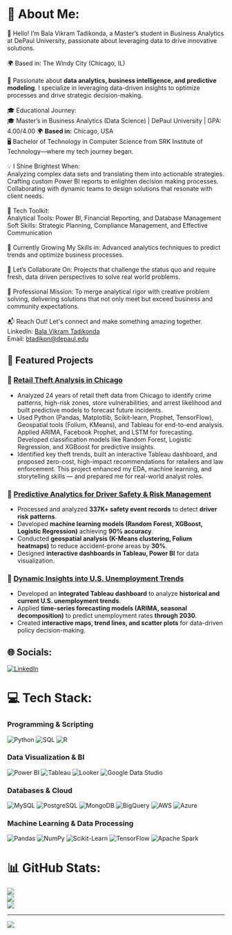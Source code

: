 # 💫 About Me:
 👋 Hello! I’m Bala Vikram Tadikonda, a Master’s student in Business Analytics at DePaul University, passionate about leveraging data to drive innovative solutions.<br><br>🌍 Based in: The Windy City (Chicago, IL)<br><br>🚀 Passionate about **data analytics, business intelligence, and predictive modeling**. I specialize in leveraging data-driven insights to optimize processes and drive strategic decision-making.<br><br>🎓 Educational Journey:<br> 🎓 Master’s in Business Analytics (Data Science) | DePaul University | GPA: 4.00/4.00
🌍 **Based in:** Chicago, USA  <br> 🖥️ Bachelor of Technology in Computer Science from SRK Institute of Technology—where my tech journey began.<br><br>💡 I Shine Brightest When:<br> Analyzing complex data sets and translating them into actionable strategies.<br> Crafting custom Power BI reports to enlighten decision making processes.<br> Collaborating with dynamic teams to design solutions that resonate with client needs.<br><br>🔨 Tech Toolkit:<br> Analytical Tools: Power BI, Financial Reporting, and Database Management<br> Soft Skills: Strategic Planning, Compliance Management, and Effective Communication<br><br>🌱 Currently Growing My Skills in: Advanced analytics techniques to predict trends and optimize business processes.<br><br>🤝 Let’s Collaborate On: Projects that challenge the status quo and require fresh, data driven perspectives to solve real world problems.<br><br>🎯 Professional Mission: To merge analytical rigor with creative problem solving, delivering solutions that not only meet but exceed business and community expectations.<br><br>📬 Reach Out! Let's connect and make something amazing together.<br> LinkedIn: [Bala Vikram Tadikonda](https://www.linkedin.com/in/balavikramtadikonda)<br> Email: btadikon@depaul.edu

## 📌 Featured Projects

### 🔹 [Retail Theft Analysis in Chicago](https://github.com/Bala-vikram8/Retail_Theft_Analysis_Chicago)
   - Analyzed 24 years of retail theft data from Chicago to identify crime patterns, high-risk zones, store vulnerabilities, and arrest likelihood and built predictive models to forecast future incidents.
   - Used Python (Pandas, Matplotlib, Scikit-learn, Prophet, TensorFlow), Geospatial tools (Folium, KMeans), and Tableau for end-to-end analysis. Applied ARIMA, Facebook Prophet, and LSTM for forecasting. Developed classification models like Random Forest, Logistic Regression, and XGBoost for predictive insights.
   - Identified key theft trends, built an interactive Tableau dashboard, and proposed zero-cost, high-impact recommendations for retailers and law enforcement. This project enhanced my EDA, machine learning, and storytelling skills — and prepared me for real-world analyst roles.


### 🔹 [Predictive Analytics for Driver Safety & Risk Management](https://github.com/Bala-vikram8/driver-safety-analysis)
   - Processed and analyzed **337K+ safety event records** to detect **driver risk patterns**.
   - Developed **machine learning models (Random Forest, XGBoost, Logistic Regression)** achieving **90% accuracy**.
   - Conducted **geospatial analysis (K-Means clustering, Folium heatmaps)** to reduce accident-prone areas by **30%**.
   - Designed **interactive dashboards in Tableau, Power BI** for data visualization.

### 🔹 [Dynamic Insights into U.S. Unemployment Trends](https://github.com/Bala-vikram8/us-unemployment-analysis)
   - Developed an **integrated Tableau dashboard** to analyze **historical and current U.S. unemployment trends**.
   - Applied **time-series forecasting models (ARIMA, seasonal decomposition)** to predict unemployment rates **through 2030**.
   - Created **interactive maps, trend lines, and scatter plots** for data-driven policy decision-making.
     

## 🌐 Socials:
[![LinkedIn](https://img.shields.io/badge/LinkedIn-blue?style=for-the-badge&logo=linkedin)](https://www.linkedin.com/in/bala-vikram-tadikonda/)

# 💻 Tech Stack:

### **Programming & Scripting**
![Python](https://img.shields.io/badge/Python-3776AB?style=for-the-badge&logo=python&logoColor=white)
![SQL](https://img.shields.io/badge/SQL-4479A1?style=for-the-badge&logo=postgresql&logoColor=white)
![R](https://img.shields.io/badge/R-276DC3?style=for-the-badge&logo=r&logoColor=white)

### **Data Visualization & BI**
![Power BI](https://img.shields.io/badge/Power%20BI-F2C811?style=for-the-badge&logo=powerbi&logoColor=black)
![Tableau](https://img.shields.io/badge/Tableau-E97627?style=for-the-badge&logo=tableau&logoColor=white)
![Looker](https://img.shields.io/badge/Looker-4285F4?style=for-the-badge&logo=looker&logoColor=white)
![Google Data Studio](https://img.shields.io/badge/Google%20Data%20Studio-4285F4?style=for-the-badge&logo=google&logoColor=white)

### **Databases & Cloud**
![MySQL](https://img.shields.io/badge/MySQL-4479A1?style=for-the-badge&logo=mysql&logoColor=white)
![PostgreSQL](https://img.shields.io/badge/PostgreSQL-336791?style=for-the-badge&logo=postgresql&logoColor=white)
![MongoDB](https://img.shields.io/badge/MongoDB-47A248?style=for-the-badge&logo=mongodb&logoColor=white)
![BigQuery](https://img.shields.io/badge/BigQuery-4285F4?style=for-the-badge&logo=googlecloud&logoColor=white)
![AWS](https://img.shields.io/badge/AWS-FF9900?style=for-the-badge&logo=amazon-aws&logoColor=white)
![Azure](https://img.shields.io/badge/Azure-0078D4?style=for-the-badge&logo=microsoft-azure&logoColor=white)

### **Machine Learning & Data Processing**
![Pandas](https://img.shields.io/badge/Pandas-150458?style=for-the-badge&logo=pandas&logoColor=white)
![NumPy](https://img.shields.io/badge/NumPy-013243?style=for-the-badge&logo=numpy&logoColor=white)
![Scikit-Learn](https://img.shields.io/badge/Scikit--Learn-F7931E?style=for-the-badge&logo=scikit-learn&logoColor=white)
![TensorFlow](https://img.shields.io/badge/TensorFlow-FF6F00?style=for-the-badge&logo=tensorflow&logoColor=white)
![Apache Spark](https://img.shields.io/badge/Apache%20Spark-E25A1C?style=for-the-badge&logo=apachespark&logoColor=white)
# 📊 GitHub Stats:
![](https://github-readme-stats.vercel.app/api?username=Bala-vikram8&theme=solarized-light&hide_border=false&include_all_commits=false&count_private=false)<br/>
![](https://github-readme-streak-stats.herokuapp.com/?user=Bala-vikram8&theme=solarized-light&hide_border=false)<br/>
![](https://github-readme-stats.vercel.app/api/top-langs/?username=Bala-vikram8&theme=solarized-light&hide_border=false&include_all_commits=false&count_private=false&layout=compact)

---
[![](https://visitcount.itsvg.in/api?id=Bala-vikram8&icon=0&color=12)](https://visitcount.itsvg.in)

<!-- Proudly created with GPRM ( https://gprm.itsvg.in ) -->
